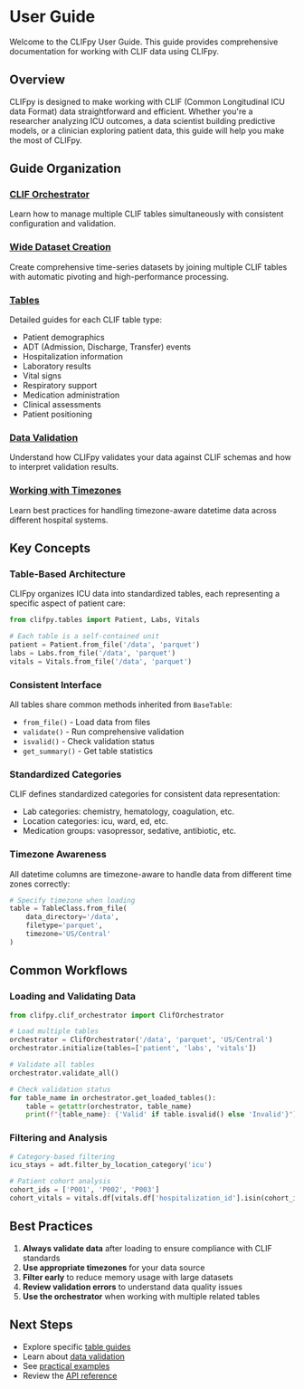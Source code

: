 # User Guide

Welcome to the CLIFpy User Guide. This guide provides comprehensive documentation for working with CLIF data using CLIFpy.

## Overview

CLIFpy is designed to make working with CLIF (Common Longitudinal ICU data Format) data straightforward and efficient. Whether you're a researcher analyzing ICU outcomes, a data scientist building predictive models, or a clinician exploring patient data, this guide will help you make the most of CLIFpy.

## Guide Organization

### [CLIF Orchestrator](orchestrator.md)
Learn how to manage multiple CLIF tables simultaneously with consistent configuration and validation.

### [Wide Dataset Creation](wide-dataset.md)
Create comprehensive time-series datasets by joining multiple CLIF tables with automatic pivoting and high-performance processing.

### [Tables](tables/index.md)
Detailed guides for each CLIF table type: 

- Patient demographics
- ADT (Admission, Discharge, Transfer) events
- Hospitalization information
- Laboratory results
- Vital signs
- Respiratory support
- Medication administration
- Clinical assessments
- Patient positioning

### [Data Validation](validation.md)
Understand how CLIFpy validates your data against CLIF schemas and how to interpret validation results.

### [Working with Timezones](timezones.md)
Learn best practices for handling timezone-aware datetime data across different hospital systems.

## Key Concepts

### Table-Based Architecture

CLIFpy organizes ICU data into standardized tables, each representing a specific aspect of patient care:

```python
from clifpy.tables import Patient, Labs, Vitals

# Each table is a self-contained unit
patient = Patient.from_file('/data', 'parquet')
labs = Labs.from_file('/data', 'parquet')
vitals = Vitals.from_file('/data', 'parquet')
```

### Consistent Interface

All tables share common methods inherited from `BaseTable`: 

- `from_file()` - Load data from files
- `validate()` - Run comprehensive validation
- `isvalid()` - Check validation status
- `get_summary()` - Get table statistics

### Standardized Categories

CLIF defines standardized categories for consistent data representation:
- Lab categories: chemistry, hematology, coagulation, etc.
- Location categories: icu, ward, ed, etc.
- Medication groups: vasopressor, sedative, antibiotic, etc.

### Timezone Awareness

All datetime columns are timezone-aware to handle data from different time zones correctly:

```python
# Specify timezone when loading
table = TableClass.from_file(
    data_directory='/data',
    filetype='parquet',
    timezone='US/Central'
)
```

## Common Workflows

### Loading and Validating Data

```python
from clifpy.clif_orchestrator import ClifOrchestrator

# Load multiple tables
orchestrator = ClifOrchestrator('/data', 'parquet', 'US/Central')
orchestrator.initialize(tables=['patient', 'labs', 'vitals'])

# Validate all tables
orchestrator.validate_all()

# Check validation status
for table_name in orchestrator.get_loaded_tables():
    table = getattr(orchestrator, table_name)
    print(f"{table_name}: {'Valid' if table.isvalid() else 'Invalid'}")
```

### Filtering and Analysis

```python
# Category-based filtering
icu_stays = adt.filter_by_location_category('icu')

# Patient cohort analysis 
cohort_ids = ['P001', 'P002', 'P003']
cohort_vitals = vitals.df[vitals.df['hospitalization_id'].isin(cohort_ids)]
```

## Best Practices

1. **Always validate data** after loading to ensure compliance with CLIF standards
2. **Use appropriate timezones** for your data source
3. **Filter early** to reduce memory usage with large datasets
4. **Review validation errors** to understand data quality issues
5. **Use the orchestrator** when working with multiple related tables

## Next Steps

- Explore specific [table guides](tables/index.md)
- Learn about [data validation](validation.md)
- See [practical examples](../examples/index.md)
- Review the [API reference](../api/index.md)